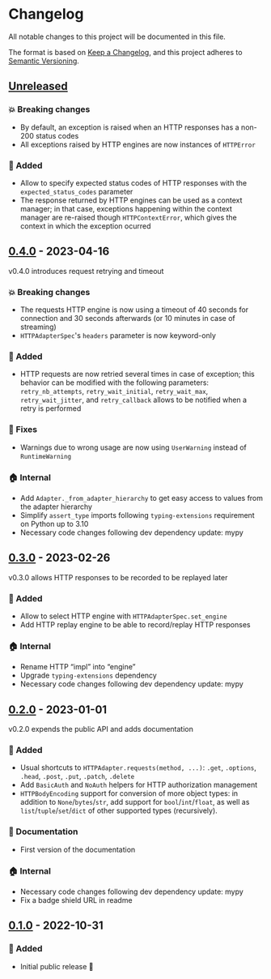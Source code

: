 # Changelog

All notable changes to this project will be documented in this file.

The format is based on [Keep a Changelog](https://keepachangelog.com/), and this project
adheres to [Semantic Versioning](https://semver.org/).

## [Unreleased]

[unreleased]: https://github.com/rogdham/sdkite/compare/v0.4.0...HEAD

### :boom: Breaking changes

- By default, an exception is raised when an HTTP responses has a non-200 status codes
- All exceptions raised by HTTP engines are now instances of `HTTPError`

### :rocket: Added

- Allow to specify expected status codes of HTTP responses with the
  `expected_status_codes` parameter
- The response returned by HTTP engines can be used as a context manager; in that case,
  exceptions happening within the context manager are re-raised though
  `HTTPContextError`, which gives the context in which the exception ocurred

## [0.4.0] - 2023-04-16

[0.4.0]: https://github.com/rogdham/sdkite/compare/v0.3.0...v0.4.0

v0.4.0 introduces request retrying and timeout

### :boom: Breaking changes

- The requests HTTP engine is now using a timeout of 40 seconds for connection and 30
  seconds afterwards (or 10 minutes in case of streaming)
- `HTTPAdapterSpec`'s `headers` parameter is now keyword-only

### :rocket: Added

- HTTP requests are now retried several times in case of exception; this behavior can be
  modified with the following parameters: `retry_nb_attempts`, `retry_wait_initial`,
  `retry_wait_max`, `retry_wait_jitter`, and `retry_callback` allows to be notified when
  a retry is performed

### :bug: Fixes

- Warnings due to wrong usage are now using `UserWarning` instead of `RuntimeWarning`

### :house: Internal

- Add `Adapter._from_adapter_hierarchy` to get easy access to values from the adapter
  hierarchy
- Simplify `assert_type` imports following `typing-extensions` requirement on Python up
  to 3.10
- Necessary code changes following dev dependency update: mypy

## [0.3.0] - 2023-02-26

[0.3.0]: https://github.com/rogdham/sdkite/compare/v0.2.0...v0.3.0

v0.3.0 allows HTTP responses to be recorded to be replayed later

### :rocket: Added

- Allow to select HTTP engine with `HTTPAdapterSpec.set_engine`
- Add HTTP replay engine to be able to record/replay HTTP responses

### :house: Internal

- Rename HTTP “impl” into “engine”
- Upgrade `typing-extensions` dependency
- Necessary code changes following dev dependency update: mypy

## [0.2.0] - 2023-01-01

[0.2.0]: https://github.com/rogdham/sdkite/compare/v0.1.0...v0.2.0

v0.2.0 expends the public API and adds documentation

### :rocket: Added

- Usual shortcuts to `HTTPAdapter.requests(method, ...)`: `.get`, `.options`, `.head`,
  `.post`, `.put`, `.patch`, `.delete`
- Add `BasicAuth` and `NoAuth` helpers for HTTP authorization management
- `HTTPBodyEncoding` support for conversion of more object types: in addition to
  `None`/`bytes`/`str`, add support for `bool`/`int`/`float`, as well as
  `list`/`tuple`/`set`/`dict` of other supported types (recursively).

### :memo: Documentation

- First version of the documentation

### :house: Internal

- Necessary code changes following dev dependency update: mypy
- Fix a badge shield URL in readme

## [0.1.0] - 2022-10-31

[0.1.0]: https://github.com/rogdham/sdkite/releases/tag/v0.1.0

### :rocket: Added

- Initial public release :tada:
